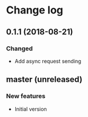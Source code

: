 # Change log

## 0.1.1 (2018-08-21)

### Changed

* Add async request sending

## master (unreleased)

### New features

* Initial version
